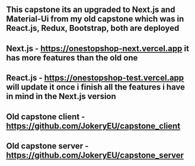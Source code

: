 ## This capstone its an upgraded to Next.js and Material-Ui from my old capstone which was in React.js, Redux, Bootstrap, both are deployed

## Next.js - https://onestopshop-next.vercel.app it has more features than the old one

## React.js - https://onestopshop-test.vercel.app will update it once i finish all the features i have in mind in the Next.js version

## Old capstone client - https://github.com/JokeryEU/capstone_client

## Old capstone server - https://github.com/JokeryEU/capstone_server
